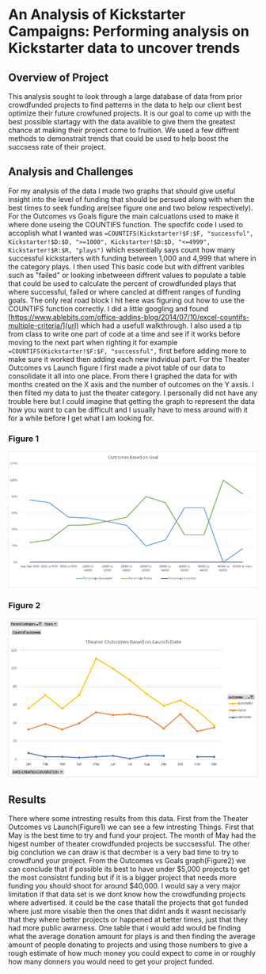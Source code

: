 # An Analysis of Kickstarter Campaigns: Performing analysis on Kickstarter data to uncover trends

## Overview of Project
  This analysis sought to look through a large database of data from prior crowdfunded projects to find patterns in the data to help our client best optimize their future crowfuned projects. It is our goal to come up with the best possible startagy with the data avalible to give them the greatest chance at making their project come to fruition. We used a few diffrent methods to demonstrait trends that could be used to help boost the succsess rate of their project.

## Analysis and Challenges
For my analysis of the data I made two graphs that should give useful insight into the level of funding that should be persued along with when the best times to seek funding are(see figure one and two below respectively). For the Outcomes vs Goals figure the main calcuations used to make it where done useing the COUNTIFS function. The specfifc code  I used to accoplish what I wanted was `=COUNTIFS(Kickstarter!$F:$F, "successful", Kickstarter!$D:$D, ">=1000", Kickstarter!$D:$D, "<=4999", Kickstarter!$R:$R, "plays")` which essentially says count how many successful kickstarters with funding between 1,000 and 4,999 that where in the category plays. I then used This basic code but with diffrent varibles such as "failed" or looking inbetweeen diffrent values to populate a table that could be used to calculate the percent of crowdfunded plays that where successful, failed or where cancled at diffrent ranges of funding goals. The only real road block I hit here was figuring out how to use the COUNTIFS function correctly. I did a little googling and found [https://www.ablebits.com/office-addins-blog/2014/07/10/excel-countifs-multiple-criteria/](url) which had a usefull walkthrough. I also used a tip from class to write one part of code at a time and see if it works before moving to the next part when righting it for example `=COUNTIFS(Kickstarter!$F:$F, "successful",` first before adding more to make sure it worked then adding each new indvidual part. For the Theater Outcomes vs Launch figure I first made a pivot table of our data to consolidate it all into one place. From there I graphed the data for with months created on the X axis and the number of outcomes on the Y axsis. I then filted my data to just the theater category. I personally did not have any trouble here but I could imagine that getting the graph to represent the data how you want to can be difficult and I usually have to mess around with it for a while before I get what I am looking for.
### Figure 1
![figure1](https://github.com/Louis-E-Martin/Kickstarter-analysis/blob/main/resources/Outcomes_vs_Goals.png)
### Figure 2
![figure2](https://github.com/Louis-E-Martin/Kickstarter-analysis/blob/main/resources/Theater_Outcomes_vs_Launch.png)

## Results
There where some intresting results from this data. First from the Theater Outcomes vs Launch(Figure1) we can see a few intresting Things. First that May is the best time to try and fund your project. The month of May had the higest number of theater crowdfunded projects be succsessful. The other big conclution we can draw is that decmber is a very bad time to try to crowdfund your project. From the Outcomes vs Goals graph(Figure2) we can conclude that if possible its best to have under $5,000 projects to get the most consistnt funding but if it is a bigger project that needs more funding you should shoot for around $40,000. I would say a very major limitation if that data set is we dont know how the crowdfunding projects where advertised. it could be the case thatall the projects that got funded where just more visable then the ones that didnt ands it wasnt necissarly that they where better projects or happened at better times, just that they had more public awarness. One table that i would add would be finding what the average donation amount for plays is and then finding the average amount of people donating to projects and using those numbers to give a rough estimate of how much money you could expect to come in or roughly how many donners you would need to get your project funded.
